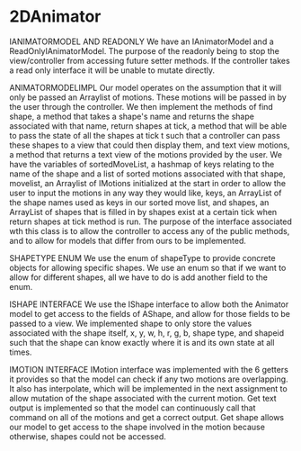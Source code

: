# 2DAnimator

IANIMATORMODEL AND READONLY
We have an IAnimatorModel and a ReadOnlyIAnimatorModel. The
purpose of the readonly being to stop the view/controller
from accessing future setter methods. If the controller takes
a read only interface it will be unable to mutate directly.

ANIMATORMODELIMPL
Our model operates on the assumption that it will only be
passed an Arraylist of motions. These motions will be passed
in by the user through the controller. We then implement the
methods of find shape, a method that takes a shape's name and
returns the shape associated with that name, return shapes at 
tick, a method that will be able to pass the state of all the
shapes at tick t such that a controller can pass these shapes
to a view that could then display them, and text view motions,
a method that returns a text view of the motions provided by
the user. We have the variables of sortedMoveList, a hashmap
of keys relating to the name of the shape and a list of sorted
motions associated with that shape, movelist, an Arraylist of 
IMotions initialized at the start in order to allow the user
to input the motions in any way they would like, keys, an 
ArrayList of the shape names used as keys in our sorted move
list, and shapes, an ArrayList of shapes that is filled in by
shapes exist at a certain tick when return shapes at tick 
method is run. The purpose of the interface associated wth 
this class is to allow the controller to access any of the
public methods, and to allow for models that differ from ours
to be implemented.

SHAPETYPE ENUM
We use the enum of shapeType to provide concrete objects for
allowing specific shapes. We use an enum so that if we want to
allow for different shapes, all we have to do is add another 
field to the enum.

ISHAPE INTERFACE
We use the IShape interface to allow both the Animator model
to get access to the fields of AShape, and allow for those
fields to be passed to a view. We implemented shape to only
store the values associated with the shape itself, x, y, w,
h, r, g, b, shape type, and shapeid such that the shape can
know exactly where it is and its own state at all times.

IMOTION INTERFACE
IMotion interface was implemented with the 6 getters it
provides so that the model can check if any two motions
are overlapping. It also has interpolate, which will be
implemented in the next assignment to allow mutation of the
shape associated with the current motion. Get text output is
implemented so that the model can continuously call that command
on all of the motions and get a correct output. Get shape allows
our model to get access to the shape involved in the motion
because otherwise, shapes could not be accessed.
